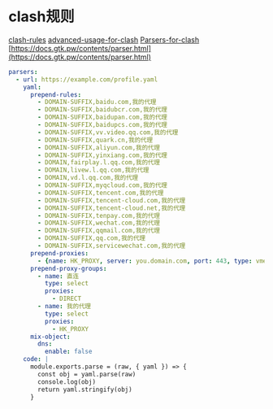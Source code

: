# clash规则

[clash-rules](https://github.com/Loyalsoldier/clash-rules)
[advanced-usage-for-clash](https://docs.mebi.me/docs/advanced-usage-for-clash)
[Parsers-for-clash](https://github.com/iczrac/Parsers-for-clash)
[https://docs.gtk.pw/contents/parser.html](https://docs.gtk.pw/contents/parser.html)

```yml
parsers:
  - url: https://example.com/profile.yaml
    yaml:
      prepend-rules:
        - DOMAIN-SUFFIX,baidu.com,我的代理
        - DOMAIN-SUFFIX,baidubcr.com,我的代理
        - DOMAIN-SUFFIX,baidupan.com,我的代理
        - DOMAIN-SUFFIX,baidupcs.com,我的代理
        - DOMAIN-SUFFIX,vv.video.qq.com,我的代理
        - DOMAIN-SUFFIX,quark.cn,我的代理
        - DOMAIN-SUFFIX,aliyun.com,我的代理
        - DOMAIN-SUFFIX,yinxiang.com,我的代理
        - DOMAIN,fairplay.l.qq.com,我的代理
        - DOMAIN,livew.l.qq.com,我的代理
        - DOMAIN,vd.l.qq.com,我的代理
        - DOMAIN-SUFFIX,myqcloud.com,我的代理
        - DOMAIN-SUFFIX,tencent.com,我的代理
        - DOMAIN-SUFFIX,tencent-cloud.com,我的代理
        - DOMAIN-SUFFIX,tencent-cloud.net,我的代理
        - DOMAIN-SUFFIX,tenpay.com,我的代理
        - DOMAIN-SUFFIX,wechat.com,我的代理
        - DOMAIN-SUFFIX,qqmail.com,我的代理
        - DOMAIN-SUFFIX,qq.com,我的代理
        - DOMAIN-SUFFIX,servicewechat.com,我的代理
      prepend-proxies:
        - {name: HK_PROXY, server: you.domain.com, port: 443, type: vmess, uuid: aaaaaaaa-aaaa-aaaa-aaaa-aaaaaaaaaaaa, alterId: 0, cipher: auto, tls: true, network: ws, ws-opts: {path: /, headers: {Host: you.domain.com}}}
      prepend-proxy-groups:
        - name: 直连
          type: select
          proxies:
            - DIRECT
        - name: 我的代理
          type: select
          proxies:
            - HK_PROXY
      mix-object:
        dns:
          enable: false
    code: |
      module.exports.parse = (raw, { yaml }) => {
        const obj = yaml.parse(raw)
        console.log(obj)
        return yaml.stringify(obj)
      }
```
